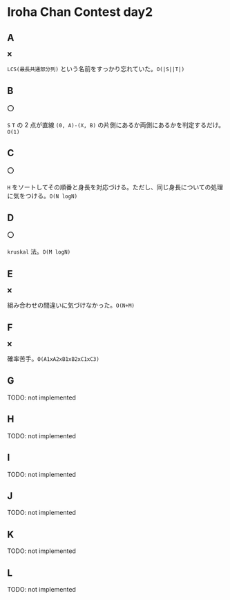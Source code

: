 # Iroha Chan Contest day2

## A

:x:

`LCS(最長共通部分列)` という名前をすっかり忘れていた。`O(|S||T|)`

## B

:o:

`S` `T` の 2 点が直線 `(0, A)-(X, B)` の片側にあるか両側にあるかを判定するだけ。`O(1)`

## C

:o:

`H` をソートしてその順番と身長を対応づける。ただし、同じ身長についての処理に気をつける。`O(N logN)`

## D

:o:

`kruskal` 法。`O(M logN)`

## E

:x:

組み合わせの間違いに気づけなかった。`O(N+M)`

## F

:x:

確率苦手。`O(A1xA2xB1xB2xC1xC3)`

## G

TODO: not implemented

## H

TODO: not implemented

## I

TODO: not implemented

## J

TODO: not implemented

## K

TODO: not implemented

## L

TODO: not implemented
